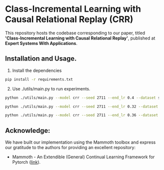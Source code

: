 # Class-Incremental Learning with Causal Relational Replay (CRR)

This repository hosts the codebase corresponding to our paper, titled **'Class-Incremental Learning with Causal Relational Replay'**, published at **Expert Systems With Applications**.

## Installation and Usage.
1. Install the dependencies
```bash
pip install -r requirements.txt
```
2. Use ./utils/main.py to run experiments.

```bash
python ./utils/main.py --model crr --seed 2711 --end_lr 0.4 --dataset seq-cifar10 --buffer_size 600 --lr 0.9 --batch_size 64 --minibatch_size 64 --batch_size_test 128 --n_epochs 60 --alpha 0.75 --beta 1.75 --gamma 1.25 --csv_log
```

```bash
python ./utils/main.py --model crr --seed 2711 --end_lr 0.32 --dataset seq-cifar100 --buffer_size 600 --lr 0.9 --batch_size 64 --minibatch_size 64 --batch_size_test 128 --n_epochs 60 --alpha 0.75 --beta 1.75 --gamma 1.25 --csv_log
```

```bash
python ./utils/main.py --model crr --seed 2711 --end_lr 0.36 --dataset seq-core50 --buffer_size 600 --lr 0.9 --batch_size 48 --minibatch_size 48 --batch_size_test 48 --n_epochs 20 --alpha 0.75 --beta 1.75 --gamma 1.25 --csv_log
```
## Acknowledge: 

We have built our implementation using the Mammoth toolbox and express our gratitude to the authors for providing an excellent repository:
- Mammoth - An Extendible (General) Continual Learning Framework for Pytorch ([link](https://github.com/aimagelab/mammoth)).
